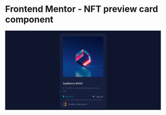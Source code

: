 # Frontend Mentor - NFT preview card component

![Design preview for the NFT preview card component coding challenge](https://github.com/sarahmhd/Front-End-challenges/blob/main/nft-preview-card-component-main/design/design.png)

